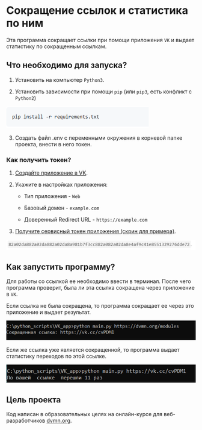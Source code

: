 # Cокращение ссылок и статистика по ним

Эта программа сокращает ссылки при помощи приложения `VK` и выдает статистику по сокращенным ссылкам.

## Что необходимо для  запуска? 

1. Установить на компьютер `Python3`.

2. Установить зависимости при  помощи `pip` (или `pip3`, есть конфликт с `Python2`)

![](https://github.com/IrinaQA423/gists1/blob/main/Screenshot_4.png?raw=true)

3. Создать файл .env c переменными окружения  в корневой  папке  проекта, внести  в  него  токен.

### Как получить  токен?

1. [Создайте приложение в VK](https://id.vk.com/about/business/go/docs/ru/vkid/latest/vk-id/connection/create-application#Sozdanie-prilozheniya).

2. Укажите в настройках приложения:

    * Тип приложения - `Web`

    * Базовый домен - `example.com`

    * Доверенный Redirect URL - `https://example.com`

3. [Получите сервисный токен приложения (скрин для примера)](https://id.vk.com/about/business/go/docs/ru/vkid/latest/vk-id/connection/tokens/service-token).

![](https://github.com/IrinaQA423/gists1/blob/main/Screenshot_5.png?raw=true)

## Как запустить  программу?

Для работы со ссылкой ее необходимо ввести в терминал. После чего программа проверит, была ли эта ссылка сокращена через приложение в `VK`.

Если ссылка не была сокращена, то программа сокращает ее через это приложение и выдает результат.

![](https://github.com/IrinaQA423/gists1/blob/main/Screenshot_3.png?raw=true)

Если же ссылка уже является сокращенной, то программа выдает статистику переходов по этой ссылке.

![](https://github.com/IrinaQA423/gists1/blob/main/Screenshot_6.png?raw=true)

## Цель проекта

Код написан в образовательных целях на онлайн-курсе для веб-разработчиков [dvmn.org](https://dvmn.org).